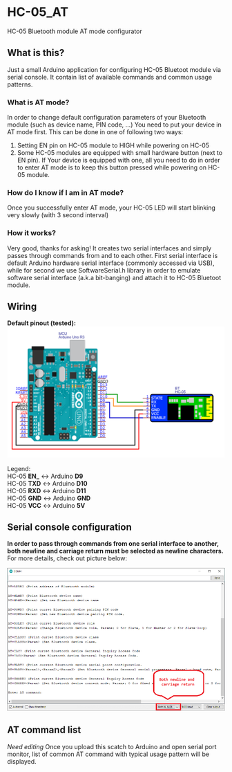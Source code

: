 # HC-05_AT
HC-05 Bluetooth module AT mode configurator

## What is this?
Just a small Arduino application for configuring HC-05 Bluetoot module via serial console. It contain list of available commands and common usage patterns.

### What is AT mode?
In order to change default configuration parameters of your Bluetooth module (such as device name, PIN code, ...) You need to put your device in AT mode first. This can be done in one of following two ways:  
1. Setting EN pin on HC-05 module to HIGH while powering on HC-05
2. Some HC-05 modules are equipped with small hardware button (next to EN pin). If Your device is equipped with one, all you need to do in order to enter AT mode is to keep this button pressed while powering on HC-05 module.

### How do I know if I am in AT mode?
Once you successfully enter AT mode, your HC-05 LED will start blinking very slowly (with 3 second interval)

### How it works?
Very good, thanks for asking! It creates two serial interfaces and simply passes through commands from and to each other. First serial interface is default Arduino hardware serial interface (commonly accessed via USB), while for second we use SoftwareSerial.h library in order to emulate software serial interface (a.k.a bit-banging) and attach it to HC-05 Bluetoot module.

## Wiring
**Default pinout (tested):**  
<img src="assets/Schematic.png">

Legend:  
HC-05 **EN_** <-> Arduino **D9**  
HC-05 **TXD** <-> Arduino **D10**  
HC-05 **RXD** <-> Arduino **D11**  
HC-05 **GND** <-> Arduino **GND**  
HC-05 **VCC** <-> Arduino **5V**  

## Serial console configuration
**In order to pass through commands from one serial interface to another, both newline and carriage return must be selected as newline characters.** For more details, check out picture below:  

<img src="assets/serial-console.png">

## AT command list
*Need editing*
Once you upload this scatch to Arduino and open serial port monitor, list of common AT command with typical usage pattern will be displayed.
